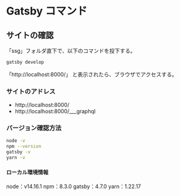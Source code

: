 # Gatsby コマンド

## サイトの確認

「ssg」フォルダ直下で、以下のコマンドを投下する。

```bash
gatsby develop
```

「http://localhost:8000/」
と表示されたら、ブラウザでアクセスする。


### サイトのアドレス

- http://localhost:8000/
- http://localhost:8000/___graphql



### バージョン確認方法

```bash
node -v
npm --version
gatsby -v
yarn -v
```

#### ローカル環境情報
node：v14.16.1
npm：8.3.0
gatsby：4.7.0
yarn：1.22.17




